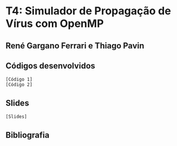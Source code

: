 # T4: Simulador de Propagação de Vírus com OpenMP


## René Gargano Ferrari e Thiago Pavin

## Códigos desenvolvidos

	[Código 1]
	[Código 2]
	
## Slides

	[Slides]

## Bibliografia

